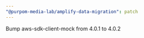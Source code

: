 ```yaml
---
"@purpom-media-lab/amplify-data-migration": patch
---
```


Bump aws-sdk-client-mock from 4.0.1 to 4.0.2
